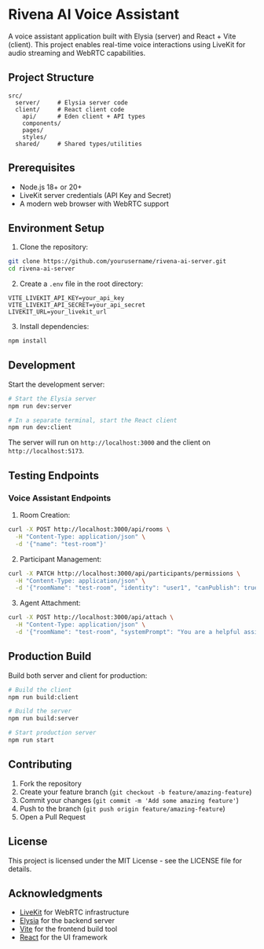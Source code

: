 # Rivena AI Voice Assistant

A voice assistant application built with Elysia (server) and React + Vite (client). This project enables real-time voice interactions using LiveKit for audio streaming and WebRTC capabilities.

## Project Structure

```
src/
  server/     # Elysia server code
  client/     # React client code
    api/      # Eden client + API types
    components/
    pages/
    styles/
  shared/     # Shared types/utilities
```

## Prerequisites

- Node.js 18+ or 20+
- LiveKit server credentials (API Key and Secret)
- A modern web browser with WebRTC support

## Environment Setup

1. Clone the repository:

```bash
git clone https://github.com/yourusername/rivena-ai-server.git
cd rivena-ai-server
```

2. Create a `.env` file in the root directory:

```env
VITE_LIVEKIT_API_KEY=your_api_key
VITE_LIVEKIT_API_SECRET=your_api_secret
LIVEKIT_URL=your_livekit_url
```

3. Install dependencies:

```bash
npm install
```

## Development

Start the development server:

```bash
# Start the Elysia server
npm run dev:server

# In a separate terminal, start the React client
npm run dev:client
```

The server will run on `http://localhost:3000` and the client on `http://localhost:5173`.

## Testing Endpoints

### Voice Assistant Endpoints

1. Room Creation:

```bash
curl -X POST http://localhost:3000/api/rooms \
  -H "Content-Type: application/json" \
  -d '{"name": "test-room"}'
```

2. Participant Management:

```bash
curl -X PATCH http://localhost:3000/api/participants/permissions \
  -H "Content-Type: application/json" \
  -d '{"roomName": "test-room", "identity": "user1", "canPublish": true}'
```

3. Agent Attachment:

```bash
curl -X POST http://localhost:3000/api/attach \
  -H "Content-Type: application/json" \
  -d '{"roomName": "test-room", "systemPrompt": "You are a helpful assistant"}'
```

## Production Build

Build both server and client for production:

```bash
# Build the client
npm run build:client

# Build the server
npm run build:server

# Start production server
npm run start
```

## Contributing

1. Fork the repository
2. Create your feature branch (`git checkout -b feature/amazing-feature`)
3. Commit your changes (`git commit -m 'Add some amazing feature'`)
4. Push to the branch (`git push origin feature/amazing-feature`)
5. Open a Pull Request

## License

This project is licensed under the MIT License - see the LICENSE file for details.

## Acknowledgments

- [LiveKit](https://livekit.io/) for WebRTC infrastructure
- [Elysia](https://elysiajs.com/) for the backend server
- [Vite](https://vitejs.dev/) for the frontend build tool
- [React](https://reactjs.org/) for the UI framework

